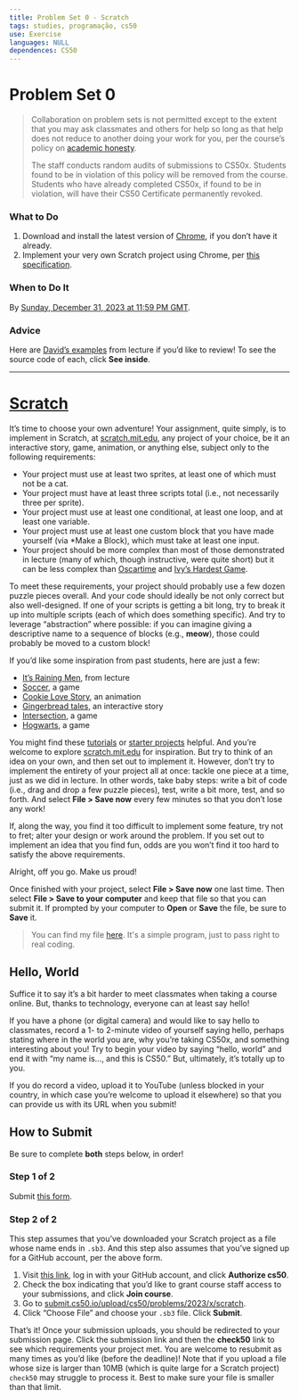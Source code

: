 ```yaml
---
title: Problem Set 0 - Scratch
tags: studies, programação, cs50
use: Exercise
languages: NULL
dependences: CS50
---
```


# Problem Set 0
> Collaboration on problem sets is not permitted except to the extent that you may ask classmates and others for help so long as that help does not reduce to another doing your work for you, per the course’s policy on [academic honesty](https://cs50.harvard.edu/x/2023/psets/0//../../syllabus/#academic-honesty).
> 
> The staff conducts random audits of submissions to CS50x. Students found to be in violation of this policy will be removed from the course. Students who have already completed CS50x, if found to be in violation, will have their CS50 Certificate permanently revoked.

### What to Do
1.  Download and install the latest version of [Chrome](https://www.google.com/chrome/), if you don’t have it already.
2.  Implement your very own Scratch project using Chrome, per [this specification](https://cs50.harvard.edu/x/2023/psets/0//scratch/).

### When to Do It
By [Sunday, December 31, 2023 at 11:59 PM GMT](https://time.cs50.io/20231231T235900Z).

### Advice

Here are [David’s examples](https://scratch.mit.edu/studios/30233348/) from lecture if you’d like to review! To see the source code of each, click **See inside**.

---

# [Scratch](#scratch)

It’s time to choose your own adventure! Your assignment, quite simply, is to implement in Scratch, at [scratch.mit.edu](https://scratch.mit.edu), any project of your choice, be it an interactive story, game, animation, or anything else, subject only to the following requirements:

-   Your project must use at least two sprites, at least one of which must not be a cat.
-   Your project must have at least three scripts total (i.e., not necessarily three per sprite).
-   Your project must use at least one conditional, at least one loop, and at least one variable.
-   Your project must use at least one custom block that you have made yourself (via *Make a Block), which must take at least one input.
-   Your project should be more complex than most of those demonstrated in lecture (many of which, though instructive, were quite short) but it can be less complex than [Oscartime](https://scratch.mit.edu/projects/277537196) and [Ivy’s Hardest Game](https://scratch.mit.edu/projects/326129433).

To meet these requirements, your project should probably use a few dozen puzzle pieces overall. And your code should ideally be not only correct but also well-designed. If one of your scripts is getting a bit long, try to break it up into multiple scripts (each of which does something specific). And try to leverage “abstraction” where possible: if you can imagine giving a descriptive name to a sequence of blocks (e.g., **meow**), those could probably be moved to a custom block!

If you’d like some inspiration from past students, here are just a few:

-   [It’s Raining Men](https://scratch.mit.edu/projects/37412/), from lecture
-   [Soccer](https://scratch.mit.edu/projects/37413/), a game
-   [Cookie Love Story](https://scratch.mit.edu/projects/26329196/), an animation
-   [Gingerbread tales](https://scratch.mit.edu/projects/277536784/), an interactive story
-   [Intersection](https://scratch.mit.edu/projects/75390754/), a game
-   [Hogwarts](https://scratch.mit.edu/projects/422258685), a game

You might find these [tutorials](https://scratch.mit.edu/projects/editor/?tutorial=all) or [starter projects](https://scratch.mit.edu/starter-projects) helpful. And you’re welcome to explore [scratch.mit.edu](https://scratch.mit.edu/explore/projects/all) for inspiration. But try to think of an idea on your own, and then set out to implement it. However, don’t try to implement the entirety of your project all at once: tackle one piece at a time, just as we did in lecture. In other words, take baby steps: write a bit of code (i.e., drag and drop a few puzzle pieces), test, write a bit more, test, and so forth. And select **File > Save now** every few minutes so that you don’t lose any work!

If, along the way, you find it too difficult to implement some feature, try not to fret; alter your design or work around the problem. If you set out to implement an idea that you find fun, odds are you won’t find it too hard to satisfy the above requirements.

Alright, off you go. Make us proud!

Once finished with your project, select **File > Save now** one last time. Then select **File > Save to your computer** and keep that file so that you can submit it. If prompted by your computer to **Open** or **Save** the file, be sure to **Save** it.

> You can find my file [here](https://scratch.mit.edu/projects/847174028/). It's a simple program, just to pass right to real coding.

## Hello, World

Suffice it to say it’s a bit harder to meet classmates when taking a course online. But, thanks to technology, everyone can at least say hello!

If you have a phone (or digital camera) and would like to say hello to classmates, record a 1- to 2-minute video of yourself saying hello, perhaps stating where in the world you are, why you’re taking CS50x, and something interesting about you! Try to begin your video by saying “hello, world” and end it with “my name is…, and this is CS50.” But, ultimately, it’s totally up to you.

If you do record a video, upload it to YouTube (unless blocked in your country, in which case you’re welcome to upload it elsewhere) so that you can provide us with its URL when you submit!

## How to Submit

Be sure to complete **both** steps below, in order!

### Step 1 of 2

Submit [this form](https://forms.cs50.io/73e44070-1fac-46bb-b041-5a5fce32ad29).

### Step 2 of 2

This step assumes that you’ve downloaded your Scratch project as a file whose name ends in `.sb3`. And this step also assumes that you’ve signed up for a GitHub account, per the above form.

1.  Visit [this link](https://submit.cs50.io/invites/9770b67479384c4d8c37790779e466d9), log in with your GitHub account, and click **Authorize cs50**.
2.  Check the box indicating that you’d like to grant course staff access to your submissions, and click **Join course**.
3.  Go to [submit.cs50.io/upload/cs50/problems/2023/x/scratch](https://submit.cs50.io/upload/cs50/problems/2023/x/scratch).
4.  Click “Choose File” and choose your `.sb3` file. Click **Submit**.

That’s it! Once your submission uploads, you should be redirected to your submission page. Click the submission link and then the **check50** link to see which requirements your project met. You are welcome to resubmit as many times as you’d like (before the deadline)! Note that if you upload a file whose size is larger than 10MB (which is quite large for a Scratch project) `check50` may struggle to process it. Best to make sure your file is smaller than that limit.
